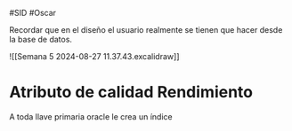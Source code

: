#SID #Oscar 

Recordar que en el diseño el usuario realmente se tienen que hacer desde la base de datos.

![[Semana 5 2024-08-27 11.37.43.excalidraw]]

# Atributo de calidad Rendimiento

A toda llave primaria oracle le crea un índice

